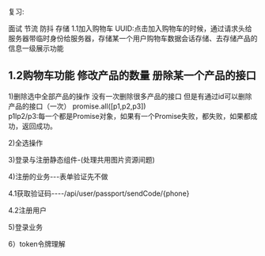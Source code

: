 复习:


面试 节流 防抖  存储
1.1加入购物车
UUID:点击加入购物车的时候，通过请求头给服务器带临时身份给服务器，存储某一个用户购物车数据会话存储、去存储产品的信息一级展示功能

1.2购物车功能
修改产品的数量
册除某一个产品的接口
 --------------------------------------------------

1)删除选中全部产品的操作
没有一次删除很多产品的接口 但是有通过id可以删除产品的接口（一次）
promise.all([p1,p2,p3])  
p1lp2/p3:每一个都是Promise对象，如果有一个Promise失败，都失败，如果都成功，返回成功。

2)全选操作

3)登录与注册静态组件-(处理共用图片资源间题)

4)注册的业务---表单验证先不做

4.1获取验证码----/api/user/passport/sendCode/{phone}

4.2注册用户

5)登录业务

6）token令牌理解









